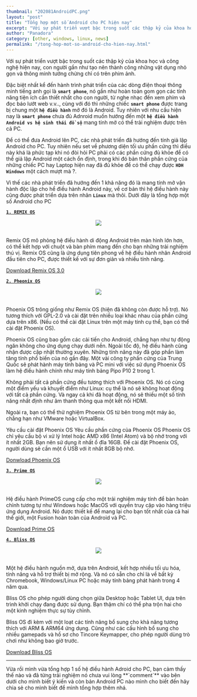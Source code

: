 ```yaml
---
thumbnail: "202081AndroidPC.png"
layout: "post"
title: "Tổng hợp một số Android cho PC hiện nay"
excerpt: "Với sự phát triển vượt bậc trong suốt các thập kỷ của khoa học và công nghệ hiện nay..."
author: "Panadora"
category: [other, windows, linux, news]
permalink: "/tong-hop-mot-so-android-cho-hien-nay.html"
---
```


Với sự phát triển vượt bậc trong suốt các thập kỷ của khoa học và công nghệ hiện nay, con người gần như tạo nên thành công những vật dụng nhỏ gọn và thông minh tưởng chừng chỉ có trên phim ảnh.

Đặc biệt nhất kể đến hành trình phát triển của các dòng điện thoại thông minh tiếng anh gọi là **`smart phone`**, nó gần như hoàn toàn gom gọn các tính năng tiện ích cần thiết nhất cho con người, từ nghe nhạc đến xem phim và đọc báo lướt web v.v.., cùng với đó thì những chiếc **`smart phone`** được trang bị chung một **`hệ điều hành`** mở đó là Android. Tuy nhiên với nhu cầu hiện nay là **`smart phone`** chưa đủ Adnroid muốn hướng đến một **`hệ điều hành Android vs hệ sinh thái đồ sộ`** mang tính mở có thể trải nghiệm được trên cả PC.

Để có thể đưa Android lên PC, các nhà phát triển đã hướng đến tính giả lập Android cho PC. Tuy nhiên nếu set về phương diện tối ưu phần cứng thì điều này khá là phức tạp khi nó đòi hỏi PC phải có các phần cứng đủ khỏe để có thể giả lập Android một cách ổn định, trong khi đó bản thân phần cứng của những chiếc PC hay Laptop hiện nay đã đủ khỏe để có thể chạy được **`HDH Windows`** một cách mượt mà ?.

Vì thế các nhà phát triển đã hướng đến 1 khả năng đó là mang tính mở vận hành độc lập cho hể điều hành Android này, về cơ bản thì hệ điều hành này cũng được phát triển dựa trên nhân **`Linux`** mà thôi. Dưới đây là tổng hợp một số Android cho PC

[**`1. REMIX OS`**](https://www.fosshub.com/Remix-OS.html)

<center><img class="img-thumbnail" src="{{baseurl}}/image/202081Android-PC-RemixOS.jpg"></center><br>

Remix OS mô phỏng hệ điều hành di động Android trên màn hình lớn hơn, có thể kết hợp với chuột và bàn phím mang đến cho bạn những trải nghiệm thú vị. Remix OS cũng là ứng dụng tiên phong về hệ điều hành nhân Android đầu tiên cho PC, được thiết kế với sự đơn giản và nhiều tính năng.

[Download Remix OS 3.0](https://www.fosshub.com/Remix-OS.html)

[**`2. Pheonix OS`**](http://www.phoenixos.com/en/download_x86)

<center><img class="img-thumbnail" src="{{baseurl}}/image/202081Android-PC-PheonixOS.jpg"></center><br>

Phoenix OS trông giống như Remix OS (hiện đã không còn được hỗ trợ). Nó tương thích với GPL-2.0 và cài đặt trên nhiều loại khác nhau của phần cứng dựa trên x86. (Nếu có thể cài đặt Linux trên một máy tính cụ thể, bạn có thể cài đặt Phoenix OS).

Phoenix OS cũng bao gồm các cải tiến cho Android, chẳng hạn như tự động ngăn không cho ứng dụng chạy dưới nền. Ngoài tốc độ, hệ điều hành cũng nhận được cập nhật thường xuyên. Những tính năng này đã góp phần làm tăng tính phổ biến của nó gần đây. Một vài công ty phần cứng của Trung Quốc sẽ phát hành máy tính bảng và PC mini với việc sử dụng Phoenix OS làm hệ điều hành chính như máy tính bảng Pipo P10 2 trong 1.

Không phải tất cả phần cứng đều tương thích với Phoenix OS. Nó có cùng một điểm yếu và khuyết điểm như Linux: cụ thể là nó sẽ không hoạt động với tất cả phần cứng. Và ngay cả khi đã hoạt động, nó sẽ thiếu một số tính năng nhất định như âm thanh thông qua một kết nối HDMI.

Ngoài ra, bạn có thể thử nghiệm Phoenix OS từ bên trong một máy ảo, chẳng hạn như VMware hoặc VirtualBox.

Yêu cầu cài đặt Phoenix OS
Yêu cầu phần cứng của Phoenix OS
Phoenix OS chỉ yêu cầu bộ vi xử lý Intel hoặc AMD x86 (Intel Atom) và bộ nhớ trong với ít nhất 2GB. Bạn nên sử dụng ít nhất ổ đĩa 16GB. Để cài đặt Phoenix OS, người dùng sẽ cần một ổ USB với ít nhất 8GB bộ nhớ.

[Donwload Phoenix OS](http://www.phoenixos.com/en/download_x86)

[**`3. Prime OS`**](https://primeos.in/download/)

<center><img class="img-thumbnail" src="{{baseurl}}/image/202081Android-PC-PrimeOS.jpg"></center><br>

Hệ điều hành PrimeOS cung cấp cho một trải nghiệm máy tính để bàn hoàn chỉnh tương tự như Windows hoặc MacOS với quyền truy cập vào hàng triệu ứng dụng Android. Nó được thiết kế để mang lại cho bạn tốt nhất của cả hai thế giới, một Fusion hoàn toàn của Android và PC.

[Download Prime OS](https://primeos.in/download/)

[**`4. Bliss OS`**](https://www.blissos.org/)

<center><img class="img-thumbnail" src="{{baseurl}}/image/202081Android-PC-BlissOS.jpg"></center><br>

Một hệ điều hành nguồn mở, dựa trên Android, kết hợp nhiều tối ưu hóa, tính năng và hỗ trợ thiết bị mở rộng. Và nó có sẵn cho chỉ là về bất kỳ Chromebook, Windows/Linux PC hoặc máy tính bảng phát hành trong 4 năm qua.

Bliss OS cho phép người dùng chọn giữa Desktop hoặc Tablet UI, dựa trên trình khởi chạy đang được sử dụng. Bạn thậm chí có thể pha trộn hai cho một kinh nghiệm thực sự tùy chỉnh.

Bliss OS đi kèm với một loạt các tính năng bổ sung cho khả năng tương thích với ARM & ARM64 ứng dụng. Cũng như các cấu hình bổ sung cho nhiều gamepads và hồ sơ cho Tincore Keymapper, cho phép người dùng trò chơi như không bao giờ trước.

[Download Bliss OS](https://www.blissos.org/)

<hr>
Vừa rồi mình vừa tổng hợp 1 số hệ điều hành Adroid cho PC, bạn cảm thấy thế nào và đã từng trải nghiệm nó chưa vui lòng **`comment`** vào bên dưới cho mình biết ý kiến và còn bản Android PC nào mình cho biết đến hãy chia sẻ cho mình biết để mình tổng hợp thêm nhá.
